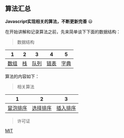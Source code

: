 ## 算法汇总

**Javascript实现相关的算法，不断更新完善** :smiley:

在开始讲解和记录算法之前，先来简单谈下下面的数据结构：

> 数据结构

|1|2|3|4|5|
|:-:|:-:|:-:|:-:|:-:|
|[数组](./src/array/)|[栈](./src/stack/)|[队列](./src/queue/)|[链表](./src/linked_list/)|[字典](./src/dictionary/)|[散列](./src/hash/)|

算法的内容如下：

> 相关算法

|1|2|3|
|:-:|:-:|:-:|
|[冒泡排序](./src/bubble_sort/)|[选择排序](./src/selection_sort/)|[插入排序](./src/insertion_sort/)|

> 许可证

[MIT](./LICENSE)

